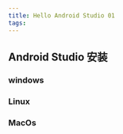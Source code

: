 ```yaml
---
title: Hello Android Studio 01
tags:
---
```

## Android Studio 安装

### windows

### Linux

### MacOs
